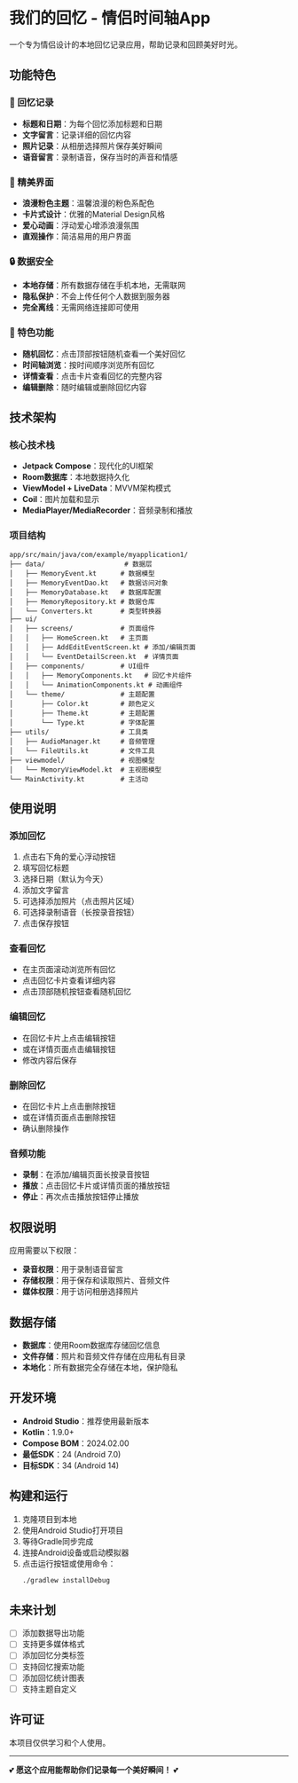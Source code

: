 # 我们的回忆 - 情侣时间轴App

一个专为情侣设计的本地回忆记录应用，帮助记录和回顾美好时光。

## 功能特色

### 📝 回忆记录
- **标题和日期**：为每个回忆添加标题和日期
- **文字留言**：记录详细的回忆内容
- **照片记录**：从相册选择照片保存美好瞬间
- **语音留言**：录制语音，保存当时的声音和情感

### 🎨 精美界面
- **浪漫粉色主题**：温馨浪漫的粉色系配色
- **卡片式设计**：优雅的Material Design风格
- **爱心动画**：浮动爱心增添浪漫氛围
- **直观操作**：简洁易用的用户界面

### 🔒 数据安全
- **本地存储**：所有数据存储在手机本地，无需联网
- **隐私保护**：不会上传任何个人数据到服务器
- **完全离线**：无需网络连接即可使用

### 🎲 特色功能
- **随机回忆**：点击顶部按钮随机查看一个美好回忆
- **时间轴浏览**：按时间顺序浏览所有回忆
- **详情查看**：点击卡片查看回忆的完整内容
- **编辑删除**：随时编辑或删除回忆内容

## 技术架构

### 核心技术栈
- **Jetpack Compose**：现代化的UI框架
- **Room数据库**：本地数据持久化
- **ViewModel + LiveData**：MVVM架构模式
- **Coil**：图片加载和显示
- **MediaPlayer/MediaRecorder**：音频录制和播放

### 项目结构
```
app/src/main/java/com/example/myapplication1/
├── data/                    # 数据层
│   ├── MemoryEvent.kt      # 数据模型
│   ├── MemoryEventDao.kt   # 数据访问对象
│   ├── MemoryDatabase.kt   # 数据库配置
│   ├── MemoryRepository.kt # 数据仓库
│   └── Converters.kt       # 类型转换器
├── ui/
│   ├── screens/            # 页面组件
│   │   ├── HomeScreen.kt   # 主页面
│   │   ├── AddEditEventScreen.kt # 添加/编辑页面
│   │   └── EventDetailScreen.kt  # 详情页面
│   ├── components/         # UI组件
│   │   ├── MemoryComponents.kt   # 回忆卡片组件
│   │   └── AnimationComponents.kt # 动画组件
│   └── theme/              # 主题配置
│       ├── Color.kt        # 颜色定义
│       ├── Theme.kt        # 主题配置
│       └── Type.kt         # 字体配置
├── utils/                  # 工具类
│   ├── AudioManager.kt     # 音频管理
│   └── FileUtils.kt        # 文件工具
├── viewmodel/              # 视图模型
│   └── MemoryViewModel.kt  # 主视图模型
└── MainActivity.kt         # 主活动
```

## 使用说明

### 添加回忆
1. 点击右下角的爱心浮动按钮
2. 填写回忆标题
3. 选择日期（默认为今天）
4. 添加文字留言
5. 可选择添加照片（点击照片区域）
6. 可选择录制语音（长按录音按钮）
7. 点击保存按钮

### 查看回忆
- 在主页面滚动浏览所有回忆
- 点击回忆卡片查看详细内容
- 点击顶部随机按钮查看随机回忆

### 编辑回忆
- 在回忆卡片上点击编辑按钮
- 或在详情页面点击编辑按钮
- 修改内容后保存

### 删除回忆
- 在回忆卡片上点击删除按钮
- 或在详情页面点击删除按钮
- 确认删除操作

### 音频功能
- **录制**：在添加/编辑页面长按录音按钮
- **播放**：点击回忆卡片或详情页面的播放按钮
- **停止**：再次点击播放按钮停止播放

## 权限说明

应用需要以下权限：
- **录音权限**：用于录制语音留言
- **存储权限**：用于保存和读取照片、音频文件
- **媒体权限**：用于访问相册选择照片

## 数据存储

- **数据库**：使用Room数据库存储回忆信息
- **文件存储**：照片和音频文件存储在应用私有目录
- **本地化**：所有数据完全存储在本地，保护隐私

## 开发环境

- **Android Studio**：推荐使用最新版本
- **Kotlin**：1.9.0+
- **Compose BOM**：2024.02.00
- **最低SDK**：24 (Android 7.0)
- **目标SDK**：34 (Android 14)

## 构建和运行

1. 克隆项目到本地
2. 使用Android Studio打开项目
3. 等待Gradle同步完成
4. 连接Android设备或启动模拟器
5. 点击运行按钮或使用命令：
   ```bash
   ./gradlew installDebug
   ```

## 未来计划

- [ ] 添加数据导出功能
- [ ] 支持更多媒体格式
- [ ] 添加回忆分类标签
- [ ] 支持回忆搜索功能
- [ ] 添加回忆统计图表
- [ ] 支持主题自定义

## 许可证

本项目仅供学习和个人使用。

---

💕 **愿这个应用能帮助你们记录每一个美好瞬间！** 💕